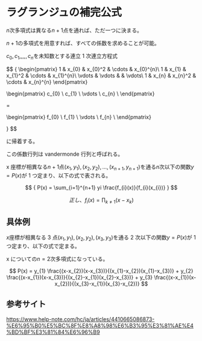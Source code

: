 # ラグランジュの補完公式

$n$次多項式は異なる$n+1$点を通れば、ただ一つに決まる。

$n+1$の多項式を用意すれば、すべての係数を求めることが可能。

$c_{0}, c_{1}, ,,, , c_{n}$を未知数とする連立 1 次連立方程式

$$
{
\begin{pmatrix}
1 & x_{0} & x_{0}^2  & \cdots  & x_{0}^{n}\\
1 & x_{1} & x_{1}^2  & \cdots  & x_{1}^{n}\\
\vdots & \vdots &  & \vdots\\
1 & x_{n} & x_{n}^2 & \cdots & x_{n}^{n}
\end{pmatrix}

\begin{pmatrix}
c_{0} \\
c_{1} \\
\vdots \\
c_{n} \\
\end{pmatrix}


=

\begin{pmatrix}
f_{0} \\
f_{1} \\
\vdots \\
f_{n} \\
\end{pmatrix}

}
$$

に帰着する。

この係数行列は vandermonde 行列と呼ばれる。

x 座標が相異なる$n+1$点$(x_{1}, y_{1}), (x_{2}, y_{2}), ... ,(x_{n+1}, y_{n+1})$を通る$n$次以下の関数$y=P(x)$が 1 つ定まり、以下の式で表される。

$$
{
P(x) = \sum_{i=1}^{n+1} yi \frac{f_{i}(x)}{f_{i}(x_{i})}
}
$$

$$
{
正し、f_{i}(x) = \prod_{k \neq 1} (x - x_{k})
}
$$

## 具体例

$x$座標が相異なる 3 点$(x_{1}, y_{1}), (x_{2}, y_{2}), (x_{3}, y_{3})$を通る 2 次以下の関数$y=P(x)$が 1 つ定まり、以下の式で定まる。

x についての$n=2$次多項式になっている。

$$
P(x) = y_{1} \frac{(x-x_{2})(x-x_{3})}{(x_{1}-x_{2})(x_{1}-x_{3})} +
y_{2} \frac{(x-x_{1})(x-x_{3})}{(x_{2}-x_{1})(x_{2}-x_{3})} +
y_{3} \frac{(x-x_{1})(x-x_{2})}{(x_{3}-x_{1})(x_{3}-x_{2})}
$$

## 参考サイト

https://www.help-note.com/hc/ja/articles/4410665086873-%E6%95%B0%E5%BC%8F%E8%A8%98%E6%B3%95%E3%81%AE%E4%BD%BF%E3%81%84%E6%96%B9

